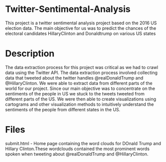 # Twitter-Sentimental-Analysis
This project is a twitter sentimental analysis project based on the 2016 US election data. The main objective for us was to predict the chances of the electoral candidates HillaryClinton and Donaldtrump on various US states	
# Description 
The data extraction process for this project was critical as we had to crawl data using the Twitter API. The data extraction process involved collecting data that tweeted about the twitter handles @realDonaldTrump and @HillaryClinton. We were able to extract data from different parts of the world for our project. Since our main objective was to concentrate on the sentiments of the people in US we stuck to the tweets tweeted from different parts of the US. We were then able to create visualizations using cartograms and other visualization methods to intuitively understand the sentiments of the people from different states in the US. 

# Files 

submit.html - Home page containing the word clouds for DOnald Trump and Hillary Clinton.These wordclouds contained the most prominent words spoken when tweeting about @realDonaldTrump and @HillaryClinton. 
